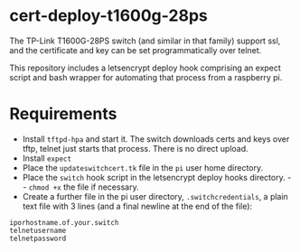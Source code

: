 # cert-deploy-t1600g-28ps

The TP-Link T1600G-28PS switch (and similar in that family) support ssl, and the certificate and key can be set programmatically over telnet.

This repository includes a letsencrypt deploy hook comprising an expect script and bash wrapper for automating that process from a raspberry pi.

# Requirements

- Install `tftpd-hpa` and start it. The switch downloads certs and keys over tftp, telnet just starts that process. There is no direct upload.
- Install `expect`
- Place the `updateswitchcert.tk` file in the `pi` user home directory.
- Place the `switch` hook script in the letsencrypt deploy hooks directory.
-- `chmod +x` the file if necessary.
- Create a further file in the pi user directory, `.switchcredentials`, a plain text file with 3 lines (and a final newline at the end of the file):

```
iporhostname.of.your.switch
telnetusername
telnetpassword
```

